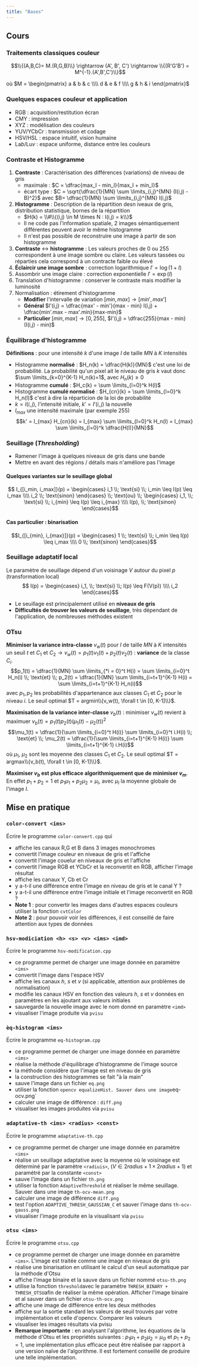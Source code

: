 ```yaml
---
title: "Bases"
---
```


## Cours

### Traitements classiques couleur

$$\\{(A,B,C)= M.(R,G,B)\\} \rightarrow (A', B', C') \rightarrow \\{(R'G'B') = M^{-1}.(A',B',C')\\}$$

où $M = \begin{pmatrix} a & b & c \\\\ d & e & f \\\\ g & h & i \end{pmatrix}$

### Quelques espaces couleur et application

- RGB : acquisition/restitution écran
- CMY : impression
- XYZ : modélisation des couleurs
- YUV/YCbCr : transmission et codage
- HSV/HSL : espace intuitif, vision humaine
- La*b*/Lu*v* : espace uniforme, distance entre les couleurs

### Contraste et Histogramme

1. **Contraste** : Caractérisation des différences (variations) de niveau de gris
   - maximale : $C = \dfrac{max_I - min_I}{max_I + min_I}$
   - écart type : $C = \sqrt{\dfrac{1}{MN} \sum \limits_{i,j}^{MN} (I(i,j) - B)^2}$ avec $B= \dfrac{1}{MN} \sum \limits_{i,j}^{MN} I(i,j)$
2. **Histogramme** : Description de la répartition desn iveaux de gris, distribution statistique, bornes de la répartition
   - $H(k) = \\#\\{(i,j) \in M \times N : I(i,j) = k\\}$
   - Il ne code pas l'information spatiale, 2 images sémantiquement différentes peuvent avoir le même histogramme
   - Il n'est pas possible de reconstruire une image à partir de son histogramme
3. **Contraste** $\leftrightarrow$ **histogramme** : Les valeurs proches de 0 ou 255 correspondent à une image sombre ou claire. Les valeurs tassées ou réparties cela correspond à un contracte faible ou élevé
4. **Éclaircir une image sombre** : correction logarithmique $I' = \log(1+I)$
5. Assombrir une image claire : correction exponentielle $I' = \exp(I)$
6. Translation d'histogramme : conserver le contraste mais modifier la luminosité
7. Normalisation : étirement d'histogramme
   - **Modifier** l'intervalle de variation $[min, max] \rightarrow [min', max']$
   - **Général** $I'(i,j) = \dfrac{max' - min'}{max - min} I(i,j) + \dfrac{min'.max - max'.min}{max-min}$
   - **Particulier** $[min, max] \rightarrow [0,255]$, $I'(i,j) = \dfrac{255}{max - min}(I(i,j) - min)$

### Équilibrage d'histogramme

**Définitions** : pour une intensité $k$ d'une image $I$ de taille $MN$ à $K$ intensités

- Histogramme **normalisé** : $H_n(k) = \dfrac{H(k)}{MN}$ c'est une loi de probabilité. La probabilité qu'un pixel ait le niveau de gris $k$ vaut donc $\sum \limits_{k=0}^{K-1} H_n(k)=1$, avec $H_n(k) \geq 0$
- Histogramme **cumulé** : $H_c(k) = \sum \limits_{l=0}^k H(l)$
- Histogramme **cumulé normalisé** : $H_{cn}(k) = \sum \limits_{l=0}^k H_n(l)$ c'est à dire la réparticion de la loi de probabilité
- $k = I(i,j)$, l'intensité initiale, $k' = I'(i,j)$ la nouvelle
- $I_{max}$ une intensité maximale (par exemple 255) $$k' = I_{max} H_{cn}(k) = I_{max} \sum \limits_{l=0}^k H_n(l) = I_{max} \sum \limits_{l=0}^k \dfrac{H(l)}{MN}$$

### Seuillage (*Thresholding*)

- Ramener l'image à quelques niveaux de gris dans une bande
- Mettre en avant des régions / détails mais n'améliore pas l'image

#### Quelques variantes sur le seuillage global

$$ I_{[i_min, i_max]}(p) = \begin{cases} i_1 \\; \text{si} \\; i_min \leq I(p) \leq i_max \\\\ i_2 \\; \text{sinon} \end{cases} \\; \text{ou} \\; \begin{cases} i_1, \\; \text{si} \\; i_{min} \leq I(p) \leq i_{max} \\\\ I(p), \\; \text{sinon} \end{cases}$$

#### Cas particulier : binarisation

$$I_{[i_{min}, i_{max}]}(p) = \begin{cases} 1 \\; \text{si} \\; i_min \leq I(p) \leq i_max \\\\ 0 \\; \text{sinon} \end{cases}$$

### Seuillage adaptatif **local**

Le paramètre de seuillage dépend d'un voisinage $V$ autour du pixel $p$ (transformation local) $$ I(p) = \begin{cases} i_1, \\; \text{si} \\; I(p) \leq F(V(p)) \\\\ i_2 \end{cases}$$

- Le seuillage est principalement utilisé en **niveaux de gris**
- **Difficultés de trouver les valeurs de seuillage**, très dépendant de l'application, de nombreuses méthodes existent

### OTsu

**Minimiser la variance intra-classe** $v_w(t)$ pour $I$ de taille $MN$ à $K$ intensités un seuil $t$ et $C_1$ et $C_2 \rightarrow v_w(t) = p_1(t) v_1(t) + p_2(t) v_2(t)$ : **variance** de la classe $C_i$. $$p_1(t) = \dfrac{1}{MN} \sum \limits_{*i = 0}^t H(i) = \sum \limits_{i=0}^t H_n(i) \\; \text{et} \\; p_2(t) = \dfrac{1}{MN} \sum \limits_{i=t+1}^{K-1} H(i) = \sum \limits_{i=t+1}^{K-1} H_n(i)$$ avec $p_1,p_2$ les probabilités d'appartenance aux classes $C_1$ et $C_2$ pour le niveau $i$. Le seuil optimal $T = argmin\\{v_w(t), \forall t \in [0, K-1]\\}$.

**Maximisation de la variance inter-classe** $v_b(t)$ : minimiser $v_w(t)$ revient à maximuer $v_b(t) = p_1(t) p_2(t)(\mu_1(t) - \mu_2(t))^2$ $$\mu_1(t) = \dfrac{1}{\sum \limits_{i=0}^t H(i)} \sum \limits_{i=0}^t i.H(i) \\; \text{et} \\; \mu_2(t) = \dfrac{1}{\sum \limits_{i=t+1}^{K-1} H(i)} \sum \limits_{i=t+1}^{K-1} i.H(i)$$ où $\mu_1$, $\mu_2$ sont les moyenne des classes $C_1$ et $C_2$. Le seuil optimal $T = argmax\\{v_b(t), \forall t \in [0, K-1]\\}$.

**Maximiser $v_b$ est plus efficace algorithmiquement que de minimiser $v_m$**. En effet $p_1 + p_2 = 1$ et $p_1 \mu_1 + p_2 \mu_2 = \mu_I$, avec $\mu_I$ la moyenne globale de l'image $I$.

## Mise en pratique

### `color-convert <ims>`

Écrire le programme `color-convert.cpp` qui

- affiche les canaux R,G et B dans 3 images monochromes
- convertit l'image couleur en niveaux de gris et l'affiche
- convertit l'image couelur en niveaux de gris et l'affiche
- convertit l'image RGB et YCbCr et la reconvertit en RGB, afficher l'image résultat
- affiche les canaux Y, Cb et Cr
- y a-t-il une différence entre l'image en niveau de gris et le canal Y ?
- y a-t-il une différence entre l'image initiale et l'image reconvertit en RGB ?
- **Note 1** : pour convertir les images dans d'autres espaces couleurs utiliser la fonction `cvtColor`
- **Note 2** : pour pouvoir voir les différences, il est conseillé de faire attention aux types de données

### `hsv-modiciation <h> <s> <v> <ims> <imd>`

Écrire le programme `hsv-modification.cpp`

- ce programme permet de charger une image donnée en paramètre `<ims>`
- convertit l'image dans l'espace HSV
- affiche les canaux $h$, $s$ et $v$ (si applicable, attention aux problèmes de normalisation)
- modifie les canaux HSV en fonction des valeurs $h$, $s$ et $v$ données en paramètres en les ajoutant aux valeurs initiales
- sauvegarde la nouvelle image avec le nom donné en paramètre `<imd>`
- visualiser l'image produite via `pvisu`

### `̀eq-histogram <ims>`

Écrire le programme `eq-histogram.cpp`

- ce programme permet de charger une image donnée en paramètre `<ims>`
- réalise la méthode d'équilibrage d'histogramme de l'image source
- la méthode considère que l'image est en niveau de gris
- la construction des histogrammes se fait "à la main"
- sauve l'image dans un fichier `eq.png`
- utiliser la fonction `opencv equalizeHist. Sauver dans une image`eq-ocv.png`
- calculer une image de différence : `diff.png`
- visualiser les images produites via `pvisu`

### `adaptative-th <ims> <radius> <const>`

Écrire le programme `adaptative-th.cpp`

- ce programme permet de charger une image donnée en paramètre `<ims>`
- réalise un seuillage adaptative avec la moyenne où le voisinage est déterminé par le paramètre `<radiuis>`, ($V \in 2 radius + 1 \times 2 radius + 1$) et paramétré par la constante `<const>`
- sauve l'image dans un fichier `th.png`
- utiliser la fonction `AdaptiveThreshold` et réaliser le même seuillage. Sauver dans une image `th-ocv-mean.png`
- calculer une image de différence `diff.png`
- test l'option `ADAPTIVE_THRESH_GAUSSIAN_C` et sauver l'image dans `th-ocv-gauss.png`
- visualiser l'image produite en la visualisant via `pvisu`

### `otsu <ims>`

Écrire le programme `otsu.cpp`

- ce programme permet de charger une image donnée en paramètre `<ims>`. L'image est traitée comme une image en niveaux de gris
- réalise une binarisation en utilisant le calcul d'un seuil automatique par la méthode d'Otsu
- affiche l'image binaire et la sauve dans un fichier nommé `otsu-th.png`
- utilise la fonction `threshold`avec le paramètre `THRESH_BINARY + THRESH_OTSU`afin de réaliser la même opération. Afficher l'image binaire et al sauver dans un fichier `otsu-th-ocv.png`
- affiche une image de différence entre les deux méthodes
- affiche sur la sortie standard les valeurs de seuil trouvés par votre implémentation et celle d'opencv. Comparer les valeurs
- visualiser les images résultats via pvisu
- **Remarque importante** : en analysant l'algorithme, les équations de la méthode d'Otsu et les propriétés suivantes : $p_1 \mu_1 + p_2 \mu_2 = \mu_G$ et $p_1 + p_2 = 1$, une implémentation plus efficace peut être réalisée par rapport à une version naïve de l'algorithme. Il est fortement conseillé de produire une telle implémentation.
